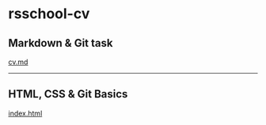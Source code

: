 # rsschool-cv

## Markdown & Git task
[cv.md](https://DianaYurevich.github.io/rsschool-cv/cv)
__________
## HTML, CSS & Git Basics
[index.html](https://DianaYurevich.github.io/rsschool-cv/)